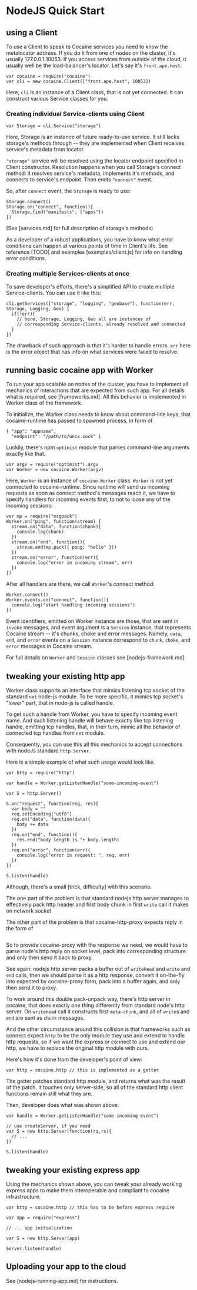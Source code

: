 
# NodeJS Quick Start

## using a Client
To use a Client to speak to Cocaine services you need to know the
metalocator address. If you do it from one of nodes on the cluster,
it's usually 127.0.0.1:10053. If you access services from outside of
the cloud, it usually well be the load-balancer's locator. Let's say
it's `front.ape.host`.

```
var cocaine = require("cocaine")
var cli = new cocaine.Client(["front.ape.host", 10053])
```

Here, `cli` is an instance of a Client class, that is not yet
connected. It can construct various Service classes for you.

### Creating individual Service-clients using Client

```
var Storage = cli.Service("storage")
```

Here, Storage is an instance of future ready-to-use service. It still
lacks storage's methods through -- they are implemented when Client
receives service's metadata from locator.

`"storage"` service will be resolved using the locator endpoint specified in
Client constructor. Resolution happens when you call Storage's connect
method: it resolves service's metadata, implements it's methods, and
connects to service's endpoint. Then emits `"connect"` event.

So, after `connect` event, the `Storage` is ready to use:

```
Storage.connect()
Storage.on("connect", function(){
  Storage.find("manifests", ["apps"])
})
```

(See [services.md] for full description of storage's methods)

As a developer of a robust applications, you have to know what error
conditions can happen at various points of time in Client's life. See
reference [TODO] and examples [examples/client.js] for info on
handling error conditions.

### Creating multiple Services-clients at once

To save developer's efforts, there's a simplified API to create
multiple Service-clients. You can use it like this:

```
cli.getServices(["storage", "logging", "geobase"], function(err, Storage, Logging, Geo) {
  if(!err){
    // here, Storage, Logging, Geo all are instances of
    // corresponding Service-clients, already resolved and connected
  }
})
```

The drawback of such approach is that it's harder to handle
errors. `err` here is the error object that has info on what services
were failed to resolve.

## running basic cocaine app with Worker

To run your app scalable on nodes of the cluster, you have to
implement all mechanics of interactions that are expected from such
app. For all details what is required, see [frameworks.md]. All this
behavior is implemented in Worker class of the framework.

To initialize, the Worker class needs to know about command-line keys,
that cocaine-runtime has passed to spawned process, in form of
```
{ "app": "appname", 
  "endpoint": "/path/to/unix.sock" }
```

Luckily, there's npm `optimist` module that parses command-line
arguments exactly like that. 

```
var argv = require("optimist").argv
var Worker = new cocaine.Worker(argv)
```

Here, `Worker` is an instance of `cocaine.Worker` class. `Worker` is not
yet connected to cocaine-runtime. Since runtime will send us incoming
requests as soon as connect method's messages reach it, we have to
specify handlers for incoming events first, to not to loose any of the
incoming sessions:

```
var mp = require("msgpack")
Worker.on("ping", function(stream) {
  stream.on("data", function(chunk){
    console.log(chunk)
  })
  stream.on("end", function(){
    stream.end(mp.pack({ pong: "hello" }))
  })
  stream.on("error", function(err){
    console.log("error in incoming stream", err)
  })
})
```

After all handlers are there, we call `Worker`'s connect method:

```
Worker.connect()
Worker.events.on("connect", function(){
  console.log("start handling incoming sessions")
})
```

Event identifiers, emitted on Worker instance are those, that are sent in
`invoke` messages, and event argument is a `Session` instance, that
represents Cocaine stream -- it's chunks, choke and error
messages. Namely, `data`, `end`, and `error` events on a `Session`
instance correspond to `chunk`, `choke`, and `error` messages in
Cocaine stream.

For full details on `Worker` and `Session` classes see [nodejs-framework.md]


## tweaking your existing http app

Worker class supports an interface that mimics listening tcp socket of
the standard `net` node-js module. To be more specific, it mimics tcp
socket's "lower" part, that in node-js is called handle.

To get such a handle from Worker, you have to specify incoming event
name. And such listening handle will behave exactly like tcp listening
handle, emitting tcp handles, that, in their turn, mimic all the
behavior of connected tcp handles from `net` module.

Consequently, you can use this all this mechanics to accept connections
with nodeJs standard `http.Server`.

Here is a simple example of what such usage would look like.

```
var http = require("http")

var handle = Worker.getListenHandle("some-incoming-event")

var S = http.Server()

S.on("request", function(req, res){
  var body = ""
  req.setEncoding("utf8")
  req.on("data", function(data){
    body += data
  })
  req.on("end", function(){
    res.end("body length is "+ body.length)
  })
  req.on("error", function(err){
    console.log("error in request: ", req, err)
  })
})

S.listen(handle)
```

Although, there's a small [trick, difficulty] with this scenario.

The one part of the problem is that standard nodejs http server manages to effectively
pack http header and first body chunk in first `write` call it makes
on network socket

The other part of the problem is that cocaine-http-proxy expects reply
in the form of
```
```

So to provide cocaine-proxy with the response we need, we would have
to parse node's http reply on socket level, pack into corresponding
structure and only then send it back to proxy.

See again: nodejs http server packs a buffer out of `writeHead` and `write`
and `end` calls, then we should parse it as a http response, convert
it on-the-fly into expected by cocaine-proxy form, pack into a buffer
again, and only then send it to proxy.

To work around this double pack-unpack way, there's http server in
cocaine, that does exactly one thing differently from standard node's
http server. On `writeHead` call it constructs first `meta-chunk`, and
all of `write`s and `end` are sent as `chunk` messages.

And the other circumstance around this collision is that frameworks
such as connect expect `http` to be the only module they use and
extend to handle http requests, so if we want the express or connect
to use and extend our http, we have to replace the original http
module with ours.

Here's how it's done from the developer's point of view:

```
var http = cocaine.http // this is implemented as a getter
```

The getter patches standard http module, and returns what was the
result of the patch. It touches only server-side, so all of the
standard http client functions remain still what they are.

Then, developer does what was shown above:

```
var handle = Worker.getListenHandle("some-incoming-event")

// use createServer, if you need
var S = new http.Server(function(rq,rs){
  // ...
}) 

S.listen(handle)
```

## tweaking your existing express app

Using the mechanics shown above, you can tweak your already
working express apps to make them interoperable and compliant to
cocaine infrastructure.

```
var http = cocaine.http // this has to be before express require

var app = require("express")

// ... app initialization

var S = new http.Server(app)

Server.listen(handle)

```

## Uploading your app to the cloud

See [nodejs-running-app.md] for instructions.
